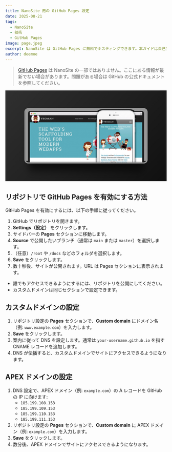 ```yaml
---
title: NanoSite 用の GitHub Pages 設定
date: 2025-08-21
tags:
  - NanoSite
  - 技術
  - GitHub Pages
image: page.jpeg
excerpt: NanoSite は GitHub Pages に無料でホスティングできます。本ガイドは自己完結の参考情報ですが、最新で正確な情報は常に GitHub の公式ドキュメントを参照してください。
author: deemoe
---
```


> [GitHub Pages](https://pages.github.com) は NanoSite の一部ではありません。ここにある情報が最新でない場合があります。問題がある場合は GitHub の公式ドキュメントを参照してください。

![page](page.jpeg)

## リポジトリで GitHub Pages を有効にする方法

GitHub Pages を有効にするには、以下の手順に従ってください。

1. GitHub でリポジトリを開きます。
2. **Settings（設定）** をクリックします。
3. サイドバーの **Pages** セクションに移動します。
4. **Source** で公開したいブランチ（通常は `main` または `master`）を選択します。
5. （任意）`/root` や `/docs` などのフォルダを選択します。
6. **Save** をクリックします。
7. 数十秒後、サイトが公開されます。URL は Pages セクションに表示されます。

- 誰でもアクセスできるようにするには、リポジトリを公開にしてください。
- カスタムドメインは同じセクションで設定できます。

## カスタムドメインの設定

1. リポジトリ設定の **Pages** セクションで、**Custom domain** にドメイン名（例: `www.example.com`）を入力します。
2. **Save** をクリックします。
3. 案内に従って DNS を設定します。通常は `your-username.github.io` を指す CNAME レコードを追加します。
4. DNS が伝播すると、カスタムドメインでサイトにアクセスできるようになります。

## APEX ドメインの設定

1. DNS 設定で、APEX ドメイン（例: `example.com`）の A レコードを GitHub の IP に向けます:
   - `185.199.108.153`
   - `185.199.109.153`
   - `185.199.110.153`
   - `185.199.111.153`
2. リポジトリ設定の **Pages** セクションで、**Custom domain** に APEX ドメイン（例: `example.com`）を入力します。
3. **Save** をクリックします。
4. 数分後、APEX ドメインでサイトにアクセスできるようになります。
